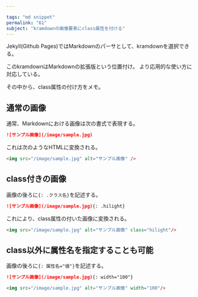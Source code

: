 ```yaml
---

tags: "md snippet"
permalink: "61"
subject: "kramdownの画像要素にclass属性を付ける"
---
```


Jekyll(Github Pages)ではMarkdownのパーサとして、kramdownを選択できる。

このkramdownはMarkdownの拡張版という位置付け。
より応用的な使い方に対応している。

その中から、class属性の付け方をメモ。

## 通常の画像

通常、Markdownにおける画像は次の書式で表現する。

```md
![サンプル画像](/image/sample.jpg)
```
これは次のようなHTMLに変換される。

```html
<img src="/image/sample.jpg" alt="サンプル画像" />
```

## class付きの画像

画像の後ろに`{: .クラス名}`を記述する。

```md
![サンプル画像](/image/sample.jpg){: .hilight}
```
これにより、class属性の付いた画像に変換される。

```html
<img src="/image/sample.jpg" alt="サンプル画像" class="hilight"/>
```

## class以外に属性名を指定することも可能

画像の後ろに`{: 属性名="値"}`を記述する。

```md
![サンプル画像](/image/sample.jpg){: width="100"}
```

```html
<img src="/image/sample.jpg" alt="サンプル画像" width="100"/>
```
